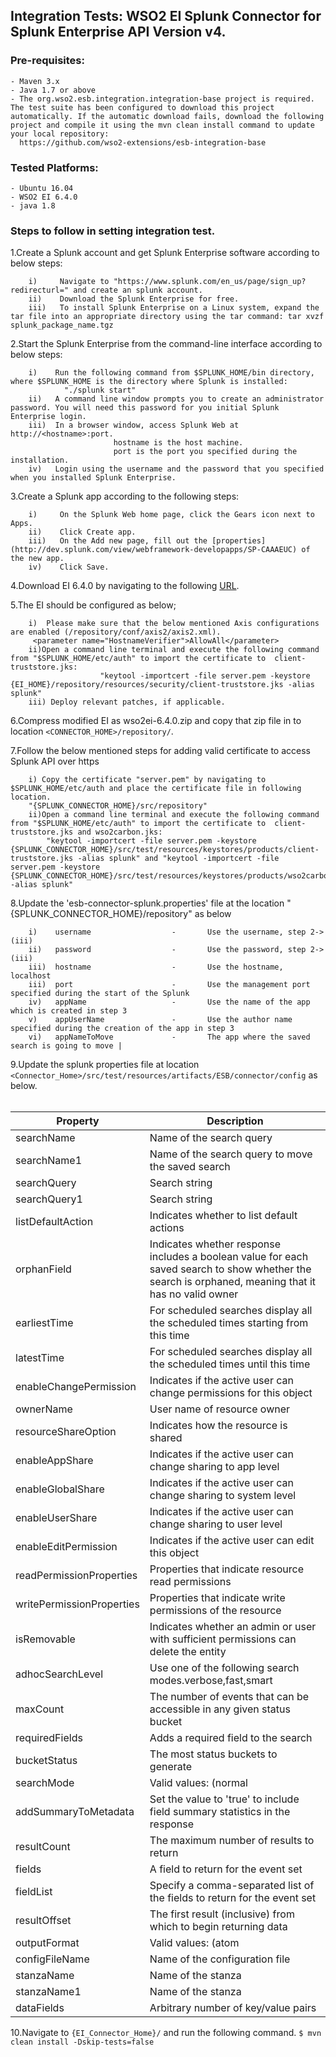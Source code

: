 ﻿## Integration Tests: WSO2 EI Splunk Connector for Splunk Enterprise API Version v4.

### Pre-requisites:

    - Maven 3.x
    - Java 1.7 or above
    - The org.wso2.esb.integration.integration-base project is required. The test suite has been configured to download this project automatically. If the automatic download fails, download the following project and compile it using the mvn clean install command to update your local repository:
      https://github.com/wso2-extensions/esb-integration-base

### Tested Platforms:

    - Ubuntu 16.04
    - WSO2 EI 6.4.0
    - java 1.8


### Steps to follow in setting integration test.

1.Create a Splunk account and get Splunk Enterprise software according to below steps:

        i)     Navigate to "https://www.splunk.com/en_us/page/sign_up?redirecturl=" and create an splunk account.
        ii)    Download the Splunk Enterprise for free.
        iii)   To install Splunk Enterprise on a Linux system, expand the tar file into an appropriate directory using the tar command: tar xvzf splunk_package_name.tgz

2.Start the Splunk Enterprise from the command-line interface according to below steps:

        i)    Run the following command from $SPLUNK_HOME/bin directory, where $SPLUNK_HOME is the directory where Splunk is installed:
                "./splunk start"
        ii)   A command line window prompts you to create an administrator password. You will need this password for you initial Splunk Enterprise login.
        iii)  In a browser window, access Splunk Web at http://<hostname>:port.
                           hostname is the host machine.
                           port is the port you specified during the installation.
        iv)   Login using the username and the password that you specified when you installed Splunk Enterprise.

3.Create a Splunk app according to the following steps:

        i)     On the Splunk Web home page, click the Gears icon next to Apps.
        ii)    Click Create app.
        iii)   On the Add new page, fill out the [properties](http://dev.splunk.com/view/webframework-developapps/SP-CAAAEUC) of the new app.
        iv)    Click Save.
4.Download EI 6.4.0  by navigating to the following [URL](http://wso2.com/products/enterprise-service-bus/#).

5.The EI should be configured as below;
       
        i)  Please make sure that the below mentioned Axis configurations are enabled (/repository/conf/axis2/axis2.xml).
         <parameter name="HostnameVerifier">AllowAll</parameter>
        ii)Open a command line terminal and execute the following command from "$SPLUNK_HOME/etc/auth" to import the certificate to  client-truststore.jks:
                        "keytool -importcert -file server.pem -keystore {EI_HOME}/repository/resources/security/client-truststore.jks -alias splunk"
        iii) Deploy relevant patches, if applicable.

6.Compress modified EI as wso2ei-6.4.0.zip and copy that zip file in to location `<CONNECTOR_HOME>/repository/`.

7.Follow the below mentioned steps for adding valid certificate to access Splunk API over https

        i) Copy the certificate "server.pem" by navigating to $SPLUNK_HOME/etc/auth and place the certificate file in following location.
        "{SPLUNK_CONNECTOR_HOME}/src/repository"
        ii)Open a command line terminal and execute the following command from "$SPLUNK_HOME/etc/auth" to import the certificate to  client-truststore.jks and wso2carbon.jks:
            "keytool -importcert -file server.pem -keystore {SPLUNK_CONNECTOR_HOME}/src/test/resources/keystores/products/client-truststore.jks -alias splunk" and "keytool -importcert -file server.pem -keystore {SPLUNK_CONNECTOR_HOME}/src/test/resources/keystores/products/wso2carbon.jks -alias splunk"

8.Update the 'esb-connector-splunk.properties' file at the location "{SPLUNK_CONNECTOR_HOME}/repository" as below

        i)    username                  -		Use the username, step 2->(iii)
        ii)   password                  -		Use the password, step 2->(iii)
        iii)  hostname                  -		Use the hostname, localhost
        iii)  port                      -		Use the management port specified during the start of the Splunk
        iv)   appName                   -       Use the name of the app which is created in step 3
        v)    appUserName               -       Use the author name specified during the creation of the app in step 3
        vi)   appNameToMove             -       The app where the saved search is going to move |
    

9.Update the splunk properties file at location `<Connector_Home>/src/test/resources/artifacts/ESB/connector/config` as below.
<br/><br/>

| Property | Description |
| ------------- |-------------|
| searchName | Name of the search query |
| searchName1 | Name of the search query to move the saved search |
| searchQuery | Search string |
| searchQuery1 | Search string |
| listDefaultAction | Indicates whether to list default actions |
| orphanField | Indicates whether response includes a boolean value for each saved search to show whether the search is orphaned, meaning that it has no valid owner |
| earliestTime | For scheduled searches display all the scheduled times starting from this time |
| latestTime | For scheduled searches display all the scheduled times until this time |
| enableChangePermission | Indicates if the active user can change permissions for this object |
| ownerName | User name of resource owner |
| resourceShareOption | Indicates how the resource is shared |
| enableAppShare | Indicates if the active user can change sharing to app level |
| enableGlobalShare | Indicates if the active user can change sharing to system level |
| enableUserShare | Indicates if the active user can change sharing to user level |
| enableEditPermission | Indicates if the active user can edit this object |
| readPermissionProperties | Properties that indicate resource read permissions |
| writePermissionProperties | Properties that indicate write permissions of the resource |
| isRemovable | Indicates whether an admin or user with sufficient permissions can delete the entity |
| adhocSearchLevel | Use one of the following search modes.verbose,fast,smart |
| maxCount | The number of events that can be accessible in any given status bucket |
| requiredFields | Adds a required field to the search |
| bucketStatus | The most status buckets to generate |
| searchMode | Valid values: (normal | realtime) |
| addSummaryToMetadata | Set the value to 'true' to include field summary statistics in the response |
| resultCount | The maximum number of results to return |
| fields | A field to return for the event set |
| fieldList | Specify a comma-separated list of the fields to return for the event set |
| resultOffset | The first result (inclusive) from which to begin returning data |
| outputFormat | Valid values: (atom | csv | json | json_cols | json_rows | raw | xml) |
| configFileName | Name of the configuration file |
| stanzaName | Name of the stanza |
| stanzaName1 | Name of the stanza |
| dataFields | Arbitrary number of key/value pairs |

 10.Navigate to `{EI_Connector_Home}/` and run the following command.
             `$ mvn clean install -Dskip-tests=false`
